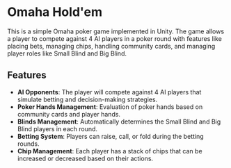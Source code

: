 # Omaha Hold'em

This is a simple Omaha poker game implemented in Unity. The game allows a player to compete against 4 AI players in a poker round with features like placing bets, managing chips, handling community cards, and managing player roles like Small Blind and Big Blind.

## Features
- **AI Opponents**: The player will compete against 4 AI players that simulate betting and decision-making strategies.
- **Poker Hands Management**: Evaluation of poker hands based on community cards and player hands.
- **Blinds Management**: Automatically determines the Small Blind and Big Blind players in each round.
- **Betting System**: Players can raise, call, or fold during the betting rounds.
- **Chip Management**: Each player has a stack of chips that can be increased or decreased based on their actions.
